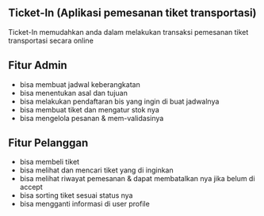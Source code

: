 ## Ticket-In (Aplikasi pemesanan tiket transportasi)
Ticket-In memudahkan anda dalam melakukan transaksi pemesanan tiket transportasi secara online

## Fitur Admin
- bisa membuat jadwal keberangkatan
- bisa menentukan asal dan tujuan
- bisa melakukan pendaftaran bis yang ingin di buat jadwalnya
- bisa membuat tiket dan mengatur stok nya
- bisa mengelola pesanan & mem-validasinya

## Fitur Pelanggan
- bisa membeli tiket
- bisa melihat dan mencari tiket yang di inginkan
- bisa melihat riwayat pemesanan & dapat membatalkan nya jika belum di accept
- bisa sorting tiket sesuai status nya
- bisa mengganti informasi di user profile